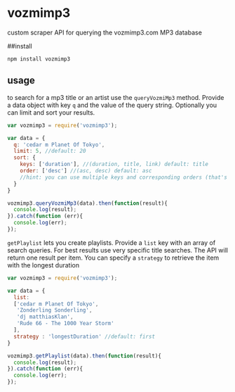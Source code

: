 # vozmimp3
custom scraper API for querying the vozmimp3.com MP3 database

##install

`npm install vozmimp3`

## usage

to search for a mp3 title or an artist use the `queryVozmiMp3` method. Provide a data object with key `q` and the value of the query string. Optionally you can limit and sort your results.

```javascript
var vozmimp3 = require('vozmimp3');

var data = {
  q: 'cedar m Planet Of Tokyo',
  limit: 5, //default: 20
  sort: {
    keys: ['duration'], //(duration, title, link) default: title  
    order: ['desc'] //(asc, desc) default: asc
    //hint: you can use multiple keys and corresponding orders (that's why the array is for)
  }
}

vozmimp3.queryVozmiMp3(data).then(function(result){
  console.log(result);
}).catch(function (err){
  console.log(err);
});
```

`getPlaylist` lets you create playlists. Provide a `list` key with an array of search queries. For best results use very specific title searches. The API will return one result per item. You can specify a `strategy` to retrieve the item with the longest duration

```javascript
var vozmimp3 = require('vozmimp3');

var data = {
  list:
  ['cedar m Planet Of Tokyo',
   'Zonderling Sonderling',
   'dj matthiasKlan',
   'Rude 66 - The 1000 Year Storm'
  ],
  strategy : 'longestDuration' //default: first
}

vozmimp3.getPlaylist(data).then(function(result){
  console.log(result);
}).catch(function (err){
  console.log(err);
});
```
